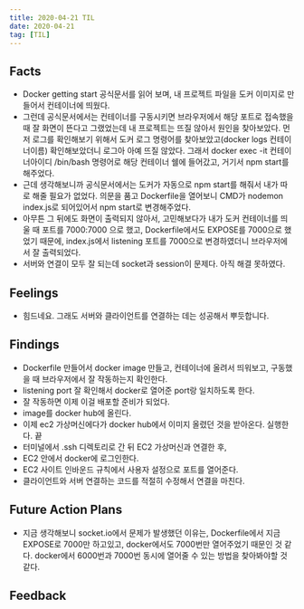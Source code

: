 ```yaml
---
title: 2020-04-21 TIL
date: 2020-04-21
tag: [TIL]
---
```


## Facts

- Docker getting start 공식문서를 읽어 보며, 내 프로젝트 파일을 도커 이미지로 만들어서 컨테이너에 띄웠다.
- 그런데 공식문서에서는 컨테이너를 구동시키면 브라우저에서 해당 포트로 접속했을 때 잘 화면이 뜬다고 그랬었는데 내 프로젝트는 뜨질 않아서 원인을 찾아보았다. 먼저 로그를 확인해보기 위해서 도커 로그 명령어를 찾아보았고(docker logs 컨테이너이름) 확인해보았더니 로그아 아예 뜨질 않았다. 그래서 docker exec -it 컨테이너아이디 /bin/bash 명령어로 해당 컨테이너 쉘에 들어갔고, 거기서 npm start를 해주었다.
- 근데 생각해보니까 공식문서에서는 도커가 자동으로 npm start를 해줘서 내가 따로 해줄 필요가 없었다. 의문을 품고 Dockerfile을 열어보니 CMD가 nodemon index.js로 되어있어서 npm start로 변경해주었다.
- 아무튼 그 뒤에도 화면이 출력되지 않아서, 고민해보다가 내가 도커 컨테이너를 띄울 때 포트를 7000:7000 으로 했고, Dockerfile에서도 EXPOSE를 7000으로 했었기 때문에, index.js에서 listening 포트를 7000으로 변경하였더니 브라우저에서 잘 출력되었다.
- 서버와 연결이 모두 잘 되는데 socket과 session이 문제다. 아직 해결 못하였다.

## Feelings

- 힘드네요. 그래도 서버와 클라이언트를 연결하는 데는 성공해서 뿌듯합니다.

## Findings

- Dockerfile 만들어서 docker image 만들고, 컨테이너에 올려서 띄워보고, 구동했을 때 브라우저에서 잘 작동하는지 확인한다.
- listening port 잘 확인해서 docker로 열어준 port랑 일치하도록 한다.
- 잘 작동하면 이제 이걸 배포할 준비가 되었다.
- image를 docker hub에 올린다.
- 이제 ec2 가상머신에다가 docker hub에서 이미지 올렸던 것을 받아온다. 실행한다. 끝
- 터미널에서 .ssh 디렉토리로 간 뒤 EC2 가상머신과 연결한 후,
- EC2 안에서 docker에 로그인한다.
- EC2 사이트 인바운드 규칙에서 사용자 설정으로 포트를 열어준다.
- 클라이언트와 서버 연결하는 코드를 적절히 수정해서 연결을 마친다.

## Future Action Plans

- 지금 생각해보니 socket.io에서 문제가 발생했던 이유는, Dockerfile에서 지금 EXPOSE로 7000만 하고있고, docker에서도 7000번만 열어주었기 때문인 것 같다. docker에서 6000번과 7000번 동시에 열어줄 수 있는 방법을 찾아봐야할 것 같다.

## Feedback
